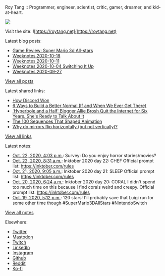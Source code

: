 Roy Tang :: Programmer, engineer, scientist, critic, gamer, dreamer, and kid-at-heart.

![](https://roytang.net/img/profile.jpg)

Visit the site: ![https://roytang.net](https://roytang.net)

Latest blog posts:

- [Game Review: Super Mario 3d All-stars](https://roytang.net/2020/10/mario-3d-all-stars/)
- [Weeknotes 2020-10-18](https://roytang.net/2020/10/weeknotes-2020-10-18/)
- [Weeknotes 2020-10-11](https://roytang.net/2020/10/weeknotes-2020-10-11/)
- [Weeknotes 2020-10-04 Switching It Up](https://roytang.net/2020/10/weeknotes-2020-10-04/)
- [Weeknotes 2020-09-27](https://roytang.net/2020/09/weeknotes-2020-09-27/)

[View all posts](https://roytang.net/blog)

Latest shared links:

- [How Discord Won](https://roytang.net/2020/10/how-discord-won/)
- [6 Ways to Build a Better Normal (If and When We Ever Get There)](https://roytang.net/2020/10/6-ways-to-build-a-better-normal-if-and-when-we-ever-get-there/)
- [&#x27;Hyperbole and a Half&#x27; Blogger Allie Brosh Quit the Internet for Six Years. She&#x27;s Ready to Talk About It](https://roytang.net/2020/10/hyperbole-and-a-half-blogger-allie-brosh-quit-the-internet-for-six-years-she-s-ready-to-talk-about-i/)
- [The 100 Sequences That Shaped Animation](https://roytang.net/2020/10/the-100-sequences-that-shaped-animation/)
- [Why do mirrors flip horizontally (but not vertically)?](https://roytang.net/2020/10/why-do-mirrors-flip-horizontally-but-not-vertically/)

[View all links](https://roytang.net/links)

Latest notes:

- [Oct. 22, 2020, 4:03 p.m.](https://roytang.net/2020/10/1319308503903731712/): Survey: Do you enjoy horror stories/movies?
- [Oct. 22, 2020, 8:31 a.m.](https://roytang.net/2020/10/inktober-22-chef/): Inktober 2020 day 22: CHEF Official prompt list: https://inktober.com/rules
- [Oct. 21, 2020, 9:05 a.m.](https://roytang.net/2020/10/inktober-21-sleep/): Inktober 2020 day 21: SLEEP Official prompt list: https://inktober.com/rules
- [Oct. 20, 2020, 6:24 a.m.](https://roytang.net/2020/10/inktober-20-coral/): Inktober 2020 day 20: CORAL I didn&#x27;t spend too much time on this because I find corals weird and creepy. Official prompt list: https://inktober.com/rules
- [Oct. 19, 2020, 5:12 p.m.](https://roytang.net/2020/10/1318238520251621377/): 120 stars! I&#x27;ll probably save that Luigi run for some other time though #SuperMario3DAllStars #NintendoSwitch

[View all notes](https://roytang.net/notes)

Elsewhere:

- [Twitter](https://twitter.com/roytang)
- [Mastodon](https://mastodon.technology/@roytang)
- [Twitch](https://twitch.tv/twitchyroy)
- [LinkedIn](https://www.linkedin.com/in/roytang)
- [Instagram](https://instagram.com/roytang0400)
- [Github](https://github.com/roytang)
- [Reddit](https://reddit.com/u/hungryroy)
- [Ko-fi](https://ko-fi.com/roytang)